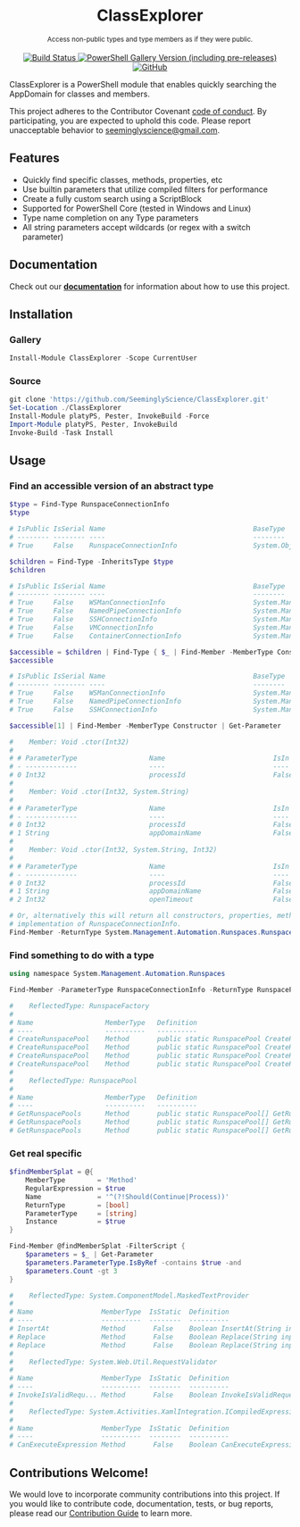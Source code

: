 <h1 align="center">ClassExplorer</h1>

<p align="center">
    <sub>
        Access non-public types and type members as if they were public.
    </sub>
    <br /><br />
    <a title="Commits" href="https://github.com/SeeminglyScience/ClassExplorer/commits/master">
        <img alt="Build Status" src="https://github.com/SeeminglyScience/ClassExplorer/workflows/build/badge.svg" />
    </a>
    <a title="ClassExplorer on PowerShell Gallery" href="https://www.powershellgallery.com/packages/ClassExplorer">
        <img alt="PowerShell Gallery Version (including pre-releases)" src="https://img.shields.io/powershellgallery/v/ClassExplorer?include_prereleases&label=gallery">
    </a>
    <a title="LICENSE" href="https://github.com/SeeminglyScience/ClassExplorer/blob/master/LICENSE">
        <img alt="GitHub" src="https://img.shields.io/github/license/SeeminglyScience/ClassExplorer">
    </a>
</p>

ClassExplorer is a PowerShell module that enables quickly searching the AppDomain for classes and members.

This project adheres to the Contributor Covenant [code of conduct](https://github.com/SeeminglyScience/ClassExplorer/tree/master/docs/CODE_OF_CONDUCT.md).
By participating, you are expected to uphold this code. Please report unacceptable behavior to seeminglyscience@gmail.com.

## Features

- Quickly find specific classes, methods, properties, etc
- Use builtin parameters that utilize compiled filters for performance
- Create a fully custom search using a ScriptBlock
- Supported for PowerShell Core (tested in Windows and Linux)
- Type name completion on any Type parameters
- All string parameters accept wildcards (or regex with a switch parameter)

## Documentation

Check out our **[documentation](https://github.com/SeeminglyScience/ClassExplorer/tree/master/docs/en-US/ClassExplorer.md)** for information about how to use this project.

## Installation

### Gallery

```powershell
Install-Module ClassExplorer -Scope CurrentUser
```

### Source

```powershell
git clone 'https://github.com/SeeminglyScience/ClassExplorer.git'
Set-Location ./ClassExplorer
Install-Module platyPS, Pester, InvokeBuild -Force
Import-Module platyPS, Pester, InvokeBuild
Invoke-Build -Task Install
```

## Usage

### Find an accessible version of an abstract type

```powershell
$type = Find-Type RunspaceConnectionInfo
$type

# IsPublic IsSerial Name                                     BaseType
# -------- -------- ----                                     --------
# True     False    RunspaceConnectionInfo                   System.Object

$children = Find-Type -InheritsType $type
$children

# IsPublic IsSerial Name                                     BaseType
# -------- -------- ----                                     --------
# True     False    WSManConnectionInfo                      System.Management.Automation.Runspac...
# True     False    NamedPipeConnectionInfo                  System.Management.Automation.Runspac...
# True     False    SSHConnectionInfo                        System.Management.Automation.Runspac...
# True     False    VMConnectionInfo                         System.Management.Automation.Runspac...
# True     False    ContainerConnectionInfo                  System.Management.Automation.Runspac...

$accessible = $children | Find-Type { $_ | Find-Member -MemberType Constructor }
$accessible

# IsPublic IsSerial Name                                     BaseType
# -------- -------- ----                                     --------
# True     False    WSManConnectionInfo                      System.Management.Automation.Runspac...
# True     False    NamedPipeConnectionInfo                  System.Management.Automation.Runspac...
# True     False    SSHConnectionInfo                        System.Management.Automation.Runspac...

$accessible[1] | Find-Member -MemberType Constructor | Get-Parameter

#    Member: Void .ctor(Int32)
#
# # ParameterType                  Name                           IsIn  IsOut IsOpt
# - -------------                  ----                           ----  ----- -----
# 0 Int32                          processId                      False False False
#
#    Member: Void .ctor(Int32, System.String)
#
# # ParameterType                  Name                           IsIn  IsOut IsOpt
# - -------------                  ----                           ----  ----- -----
# 0 Int32                          processId                      False False False
# 1 String                         appDomainName                  False False False
#
#    Member: Void .ctor(Int32, System.String, Int32)
#
# # ParameterType                  Name                           IsIn  IsOut IsOpt
# - -------------                  ----                           ----  ----- -----
# 0 Int32                          processId                      False False False
# 1 String                         appDomainName                  False False False
# 2 Int32                          openTimeout                    False False False

# Or, alternatively this will return all constructors, properties, methods, etc that return any
# implementation of RunspaceConnectionInfo.
Find-Member -ReturnType System.Management.Automation.Runspaces.RunspaceConnectionInfo

```

### Find something to do with a type

```powershell
using namespace System.Management.Automation.Runspaces

Find-Member -ParameterType RunspaceConnectionInfo -ReturnType RunspacePool

#    ReflectedType: RunspaceFactory
#
# Name                  MemberType   Definition
# ----                  ----------   ----------
# CreateRunspacePool    Method       public static RunspacePool CreateRunspacePool(int minRunspaces…
# CreateRunspacePool    Method       public static RunspacePool CreateRunspacePool(int minRunspaces…
# CreateRunspacePool    Method       public static RunspacePool CreateRunspacePool(int minRunspaces…
# CreateRunspacePool    Method       public static RunspacePool CreateRunspacePool(int minRunspaces…
#
#    ReflectedType: RunspacePool
#
# Name                  MemberType   Definition
# ----                  ----------   ----------
# GetRunspacePools      Method       public static RunspacePool[] GetRunspacePools(RunspaceConnecti…
# GetRunspacePools      Method       public static RunspacePool[] GetRunspacePools(RunspaceConnecti…
# GetRunspacePools      Method       public static RunspacePool[] GetRunspacePools(RunspaceConnecti…
```

### Get real specific

```powershell
$findMemberSplat = @{
    MemberType        = 'Method'
    RegularExpression = $true
    Name              = '^(?!Should(Continue|Process))'
    ReturnType        = [bool]
    ParameterType     = [string]
    Instance          = $true
}

Find-Member @findMemberSplat -FilterScript {
    $parameters = $_ | Get-Parameter
    $parameters.ParameterType.IsByRef -contains $true -and
    $parameters.Count -gt 3
}

#    ReflectedType: System.ComponentModel.MaskedTextProvider
#
# Name                 MemberType  IsStatic  Definition
# ----                 ----------  --------  ----------
# InsertAt             Method       False    Boolean InsertAt(String input, Int32 position, Int32...
# Replace              Method       False    Boolean Replace(String input, Int32 position, Int32&...
# Replace              Method       False    Boolean Replace(String input, Int32 startPosition, I...
#
#    ReflectedType: System.Web.Util.RequestValidator
#
# Name                 MemberType  IsStatic  Definition
# ----                 ----------  --------  ----------
# InvokeIsValidRequ... Method       False    Boolean InvokeIsValidRequestString(HttpContext conte...
#
#    ReflectedType: System.Activities.XamlIntegration.ICompiledExpressionRoot
#
# Name                 MemberType  IsStatic  Definition
# ----                 ----------  --------  ----------
# CanExecuteExpression Method       False    Boolean CanExecuteExpression(String expressionText, ...
```

## Contributions Welcome!

We would love to incorporate community contributions into this project.  If you would like to
contribute code, documentation, tests, or bug reports, please read our [Contribution Guide](https://github.com/SeeminglyScience/ClassExplorer/tree/master/docs/CONTRIBUTING.md) to learn more.

